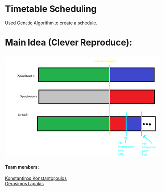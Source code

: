 # Timetable Scheduling
Used Genetic Algorithm to create a schedule. <br>
# Main Idea (Clever Reproduce):
![alt text](newIntersectionPoints.PNG)
---

#### Team members: 
[Konstantinos Konstantopoulos](https://github.com/ntinouldinho) <br>
[Gerasimos Lapakis](https://github.com/GerasimosLap)

